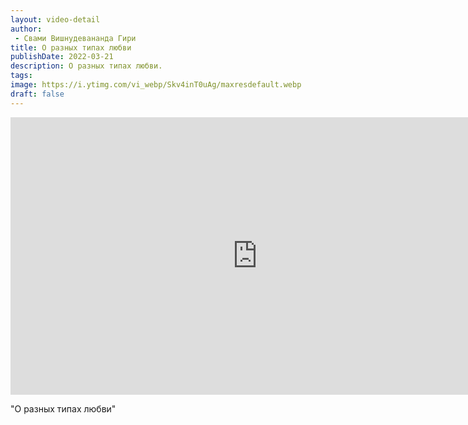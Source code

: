 ```yaml
---
layout: video-detail
author:
 - Свами Вишнудевананда Гири
title: О разных типах любви
publishDate: 2022-03-21
description: О разных типах любви. 
tags: 
image: https://i.ytimg.com/vi_webp/Skv4inT0uAg/maxresdefault.webp
draft: false
---
```


<iframe width="790" height="444" src="https://www.youtube.com/embed/Skv4inT0uAg" frameborder="0" allowfullscreen=""></iframe> 

  "О разных типах любви"

  

 